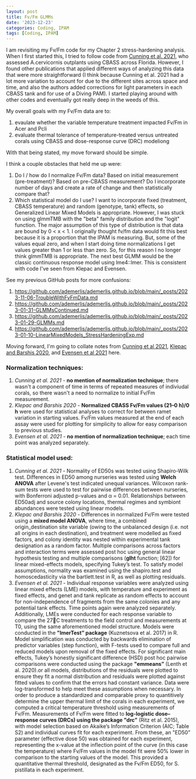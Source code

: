 ```yaml
---
layout: post
title: Fv/Fm GLMMs
date: '2023-12-23'
categories: Coding, IPAM
tags: [Coding, IPAM]
---
```


I am revisiting my Fv/Fm code for my Chapter 2 stress-hardening analysis. When I first started this, I tried to follow code from [Cunning et al. 2021](https://github.com/jrcunning/CBASS_FL_Acer), who assessed A.cervicornis outplants using CBASS across Florida. However, I found other publications that applied different ways of analyzing this data that were more straightforward (I think because Cunning et al. 2021 had a lot more variation to account for due to the different sites across space and time, and also the authors added corrections for light parameters in each CBASS tank and for use of a Diving PAM). I started playing around with other codes and eventually got really deep in the weeds of this.

My overall goals with my Fv/Fm data are to:
1. evaulate whether the variable temperature treatment impacted Fv/Fm in Acer and Pcli
2. evaluate thermal tolerance of temperature-treated versus untreated corals using CBASS and dose-response curve (DRC) modeliong

With that being stated, my move forward should be simple. 

I think a couple obstacles that held me up were:
1. Do I / how do I normalize Fv/Fm data? Based on initial measurement (pre-treatment)? Based on pre-CBASS measurement? Do I incorporate number of days and create a rate of change and then statistically compare that?
2. Which statistical model do I use? I want to incorporate fixed (treatment, CBASS temperature) and random (genotype, tank) effects, so Generalized Linear Mixed Models is appropriate. However, I was stuck on using glmmTMB with the "beta" family distribution and the "logit" function. The major assumption of this type of distribution is that data are bound by 0 < x < 1. I originally thought fv/fm data would fit this best because it is a proportion that the IPAM is measuring. But, some of the values equal zero, and when I start doing time normalizations I get values greater than 1 or less than zero. So, for this reason I no longer think glmmTMB is appropriate. The next best GLMM would be the classic continuous response model using lme4::lmer. This is consistent with code I've seen from Klepac and Evensen.

See my previous GitHub posts for more confusions:
1. https://github.com/ademerlis/ademerlis.github.io/blob/main/_posts/2023-11-06-TroubleWithFvFmData.md
2. https://github.com/ademerlis/ademerlis.github.io/blob/main/_posts/2023-01-31-GLMMsContinued.md
3. https://github.com/ademerlis/ademerlis.github.io/blob/main/_posts/2023-01-29-GLMMs.md
4. https://github.com/ademerlis/ademerlis.github.io/blob/main/_posts/2023-01-10-LinearMixedModels_StressHardeningExp.md


Moving forward, I'm going to collate notes from [Cunning et al 2021](https://royalsocietypublishing.org/doi/10.1098/rspb.2021.1613), [Klepac and Barshis 2020](https://royalsocietypublishing.org/doi/10.1098/rspb.2020.1379), and [Evensen et al 2021](https://onlinelibrary.wiley.com/doi/full/10.1002/lno.11715) here. 

### Normalization techniques:

1. *Cunning et al. 2021* - **no mention of normalization technique**; there wasn't a component of time in terms of repeated measures of indiviudal corals, so there wasn't a need to normalize to initial Fv/Fm measurement.
2. *Klepac and Barshis 2020* - **Normalized CBASS Fv/Fm values (21–0 h)/0 h** were used for statistical analyses to correct for between ramet variation in starting values. Fv/Fm values measured at the end of each assay were used for plotting for simplicity to allow for easy comparison to previous studies.
3. *Evensen et al. 2021* - **no mention of normalization technique**; each time point was analyzed separately.


### Statistical model used:

1. *Cunning et al. 2021* - Normality of ED50s was tested using Shapiro-Wilk test. Differences in ED50 among nurseries was tested using **Welch ANOVA** after Levene's test indicated unequal variances. Wilcoxon rank-sum tests were used to test for pairwise differences between nurseries, with Bonferroni adjusted p-values and α = 0.01. Relationships between ED50adj and source colony locations, thermal regimes and symbiont abundances were tested using linear models.
2. *Klepac and Barshis 2020* - Differences in normalized Fv/Fm were tested using a **mixed model ANOVA**, where time, a combined origin_destination site variable (owing to the unbalanced design (i.e. not all origins in each destination), and treatment were modelled as fixed factors, and colony identity was nested within experimental tank designation as a random factor. Multiple comparisons across factors and interaction terms were assessed post hoc using general linear hypothesis testing and multiple comparisons (**glht** function; [62]) for linear mixed-effects models, specifying Tukey’s test. To satisfy model assumptions, normality was examined using the shapiro.test and homoscedasticity via the bartlett.test in R, as well as plotting residuals.
3. *Evensen et al. 2021* - Individual response variables were analyzed using linear mixed effects (LME) models, with temperature and experiment as fixed effects, and genet and tank replicate as random effects to account for non-independence of fragments from the same colonies and any potential tank effects. Time points again were analyzed separately. Additionally, LMEs were conducted for each response variable to compare the 27C treatments to the field control and measurements at T0, using the same aforementioned model structure. Models were conducted in the **"lmerTest” package** (Kuznetsova et al. 2017) in R. Model simplification was conducted by backwards elimination of predictor variables (step function), with F-tests used to compare full and reduced models upon removal of the fixed effects. For significant main effects, Tukey’s honestly significant difference (HSD) post hoc pairwise comparisons were conducted using the package **"emmeans”** (Lenth et al. 2020).or all models, distributions of the residuals were plotted to ensure they fit a normal distribution and residuals were plotted against fitted values to confirm that the errors had constant variance. Data were log-transformed to help meet these assumptions when necessary. In order to produce a standardized and comparable proxy to quantitively determine the upper thermal limit of the corals in each experiment, we computed a critical temperature threshold using measurements of Fv/Fm. Measurements of Fv/Fm were fitted to **log-logistic dose–response curves (DRCs) using the package "drc”** (Ritz et al. 2015), with model selection based on Akaike’s Information Criterion (AIC; Table S2) and individual curves fit for each experiment. From these, an "ED50” parameter (effective dose 50) was obtained for each experiment, representing the x-value at the inflection point of the curve (in this case the temperature) where Fv/Fm values in the model fit were 50% lower in comparison to the starting values of the model. This provided a quantitative thermal threshold, designated as the Fv/Fm ED50, for S. pistillata in each experiment.
